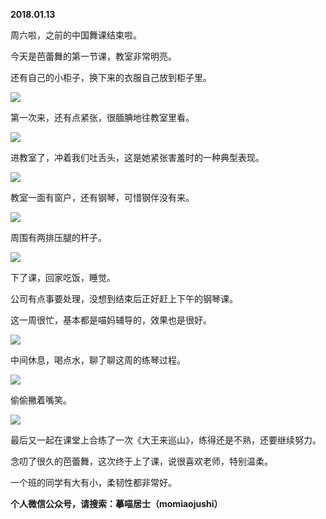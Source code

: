 
          
            
**2018.01.13**

周六啦，之前的中国舞课结束啦。

今天是芭蕾舞的第一节课，教室非常明亮。

还有自己的小柜子，换下来的衣服自己放到柜子里。




![](//upload-images.jianshu.io/upload_images/51001-713ea07fa45e9135.jpg)




第一次来，还有点紧张，很腼腆地往教室里看。




![](//upload-images.jianshu.io/upload_images/51001-432dd6857bf327e5.jpg)




进教室了，冲着我们吐舌头，这是她紧张害羞时的一种典型表现。




![](//upload-images.jianshu.io/upload_images/51001-6b9d76623f25e986.jpg)




教室一面有窗户，还有钢琴，可惜钢伴没有来。




![](//upload-images.jianshu.io/upload_images/51001-ae91d05634f25739.jpg)




周围有两排压腿的杆子。




![](//upload-images.jianshu.io/upload_images/51001-691a818a602d68ca.jpg)




下了课，回家吃饭，睡觉。

公司有点事要处理，没想到结束后正好赶上下午的钢琴课。

这一周很忙，基本都是喵妈辅导的，效果也是很好。




![](//upload-images.jianshu.io/upload_images/51001-64de5802f2b2c29b.jpg)




中间休息，喝点水，聊了聊这周的练琴过程。




![](//upload-images.jianshu.io/upload_images/51001-43f6bbb527d48180.jpg)




偷偷撇着嘴笑。




![](//upload-images.jianshu.io/upload_images/51001-a883d5023ebb2c74.jpg)




最后又一起在课堂上合练了一次《大王来巡山》，练得还是不熟，还要继续努力。

念叨了很久的芭蕾舞，这次终于上了课，说很喜欢老师，特别温柔。

一个班的同学有大有小，柔韧性都非常好。


**个人微信公众号，请搜索：摹喵居士（momiaojushi）**

          
        